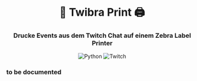 <div align="center">

<!-- <img src="./pfp.jpeg" width="275px" /> -->

# 🦓 Twibra Print 🖨
### Drucke Events aus dem Twitch Chat auf einem Zebra Label Printer
![Python](https://img.shields.io/badge/python-3670A0?style=for-the-badge&logo=python&logoColor=ffdd54)
![Twitch](https://img.shields.io/badge/Twitch-%239146FF.svg?style=for-the-badge&logo=Twitch&logoColor=white)



</div>

### to be documented